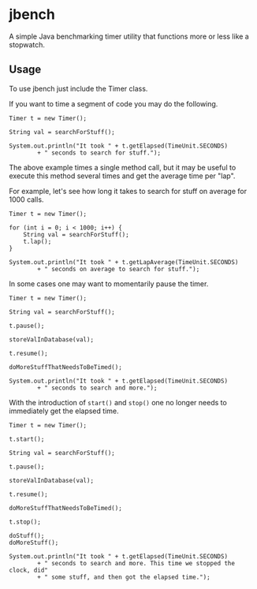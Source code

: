 jbench
======
A simple Java benchmarking timer utility that functions more or less like a stopwatch.

Usage
-----
To use jbench just include the Timer class.

If you want to time a segment of code you may do the following.

    Timer t = new Timer();

    String val = searchForStuff();

    System.out.println("It took " + t.getElapsed(TimeUnit.SECONDS) 
            + " seconds to search for stuff.");

The above example times a single method call, but it may be useful to execute this method
several times and get the average time per "lap".

For example, let's see how long it takes to search for stuff on average for 1000 calls.

    Timer t = new Timer();

    for (int i = 0; i < 1000; i++) {
        String val = searchForStuff();
        t.lap();
    }

    System.out.println("It took " + t.getLapAverage(TimeUnit.SECONDS) 
            + " seconds on average to search for stuff.");

In some cases one may want to momentarily pause the timer.

    Timer t = new Timer();

    String val = searchForStuff();

    t.pause();

    storeValInDatabase(val);

    t.resume();

    doMoreStuffThatNeedsToBeTimed();

    System.out.println("It took " + t.getElapsed(TimeUnit.SECONDS) 
            + " seconds to search and more.");

With the introduction of `start()` and `stop()` one no longer needs to immediately get
the elapsed time.

    Timer t = new Timer();

    t.start();

    String val = searchForStuff();

    t.pause();

    storeValInDatabase(val);

    t.resume();

    doMoreStuffThatNeedsToBeTimed();

    t.stop();

    doStuff();
    doMoreStuff();

    System.out.println("It took " + t.getElapsed(TimeUnit.SECONDS) 
            + " seconds to search and more. This time we stopped the clock, did"
            + " some stuff, and then got the elapsed time.");
